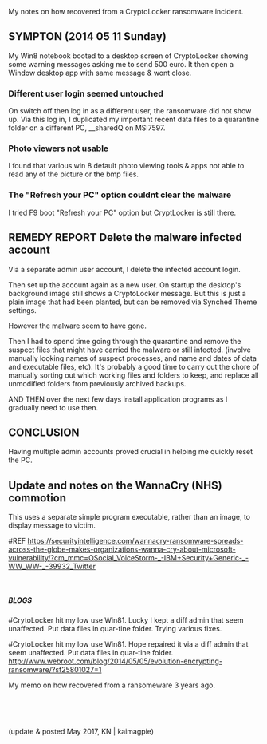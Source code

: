 My notes on how recovered from a CryptoLocker ransomware incident.

## SYMPTON  (2014 05 11 Sunday)
My Win8 notebook booted to a desktop screen of CryptoLocker showing
some warning messages asking me to send 500 euro. It then open a Window
desktop app with same message & wont close.

### Different user login seemed untouched
On switch off then log in as a different user, the ransomware did not show up.
Via this log in, I duplicated my important recent data files to a quarantine
folder on a different PC, __sharedQ on MSI7597.

### Photo viewers not usable
I found that various win 8 default photo viewing tools & apps not able to read 
any of the picture or the bmp files.

### The "Refresh your PC" option couldnt clear the malware
I tried F9 boot "Refresh your PC" option but CryptLocker is still there.


## REMEDY REPORT  Delete the malware infected account
Via a separate admin user account, I delete the infected account login.

Then set up the account again as a new user. On startup the desktop's background
image still shows a CryptoLocker message. But this is just a plain image 
that had been planted, but can be removed via Synched Theme settings.

However the malware seem to have gone.

Then I had to spend time going through the quarantine and remove
the suspect files that might have carried the malware or still infected.
(involve manually looking names of suspect processes, and name and dates
of data and executable files, etc). It's probably a good time to
carry out the chore of manually sorting out which working files 
and folders to keep, and replace all unmodified folders from previously
archived backups.

AND THEN over the next few days install application programs as I
gradually need to use then.


## CONCLUSION
Having multiple admin accounts proved crucial in helping me quickly reset the PC.


## Update and notes on the WannaCry (NHS) commotion
This uses a separate simple program executable, rather than an image, to display 
message to victim.

#REF  https://securityintelligence.com/wannacry-ransomware-spreads-across-the-globe-makes-organizations-wanna-cry-about-microsoft-vulnerability/?cm_mmc=OSocial_VoiceStorm-_-IBM+Security+Generic-_-WW_WW-_-39932_Twitter

&nbsp;

##### BLOGS
#CrytoLocker hit my low use Win81. Lucky I kept a diff admin that seem unaffected. Put data files in quar-tine folder. Trying various fixes.

#CrytoLocker hit my low use Win81. Hope repaired it via a diff admin that seem unaffected. Put data files in quar-tine folder. http://www.webroot.com/blog/2014/05/05/evolution-encrypting-ransomware/?sf25801027=1

My memo on how recovered from a ransomeware 3 years ago.

&nbsp;

&nbsp;

(update & posted May 2017, KN | kaimagpie)
